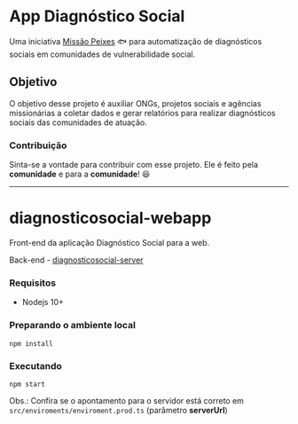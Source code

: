 # App Diagnóstico Social

Uma iniciativa [Missão Peixes](https://www.missaopeixes.com/) 🐟 para automatização de diagnósticos sociais em comunidades de vulnerabilidade social.

## Objetivo

 O objetivo desse projeto é auxiliar ONGs, projetos sociais e agências missionárias a coletar dados e gerar relatórios para realizar diagnósticos sociais das comunidades de atuação.

### Contribuição

Sinta-se a vontade para contribuir com esse projeto.
Ele é feito pela **comunidade** e para a **comunidade**! 😆

---

# diagnosticosocial-webapp

Front-end da aplicação Diagnóstico Social para a web.

Back-end - [diagnosticosocial-server](https://github.com/missaopeixes/diagnosticosocial-server)

### Requisitos

- Nodejs 10+

### Preparando o ambiente local

```
npm install
```

### Executando

```
npm start
```
Obs.: Confira se o apontamento para o servidor está correto em `src/enviroments/enviroment.prod.ts` (parâmetro **serverUrl**)